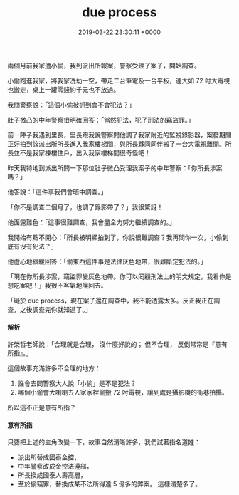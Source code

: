 ﻿---
layout: post
title: due process
date: 2019-03-22 23:30:11 +0000
category: 謅
tags: [意有所指]
---



兩個月前我家遭小偷，我到派出所報案，警察受理了案子，開始調查。

小偷跑進我家，將我家洗劫一空，帶走二台筆電及一台平板，連大如 72 吋大電視也搬走，桌上一罐零錢約千元也不放過。

<!--more-->

我問警察說：「這個小偷被抓到會不會犯法？」

肚子微凸的中年警察很明確回答：「當然犯法，犯了刑法的竊盜罪。」

前一陣子我遇到里長，里長跟我說警察問他調了我家附近的監視錄影器，案發期間正好拍到該派出所所長進入我家樓梯間，與所長夥同同伴搬了一台大電視離開。所長並不是我家棟樓住戶，出入我家樓梯間很奇怪吧！

昨天我特地到派出所問一下那位肚子微凸受理我案子的中年警察：「你所長涉案嗎？」

他答說：「這件事我們會暗中調查。」

「你不是調查二個月了，也調了錄影帶了？」我很驚訝！

他面露難色：「這事很難調查，我會盡全力努力繼續調查的。」

我開始有點不開心：「所長被明顯拍到了，你說很難調查？我再問你一次，小偷到底有沒有犯法？」

他虛心地緩緩回答：「偷東西這件事是法律灰色地帶，很難斷定犯法的。」

「現在你所長涉案，竊盜罪變灰色地帶。你可以罔顧刑法上的明文規定，我看你是想吃案吧！」我很不客氣地嚷回去。

「礙於 due process，現在案子還在調查中，我不能透露太多。反正我正在調查，之後調查完你就知道了。」


#### 解析

許榮哲老師說：「合理就是合理， 沒什麼好說的； 但不合理， 反倒常常是『意有所指』。」

這個故事充滿許多不合理的地方：

1. 誰會去問警察大人說「小偷」是不是犯法？
1. 哪個小偷會大喇喇去人家家裡偷搬 72 吋電視，讓到處是攝影機的街巷拍攝。

所以這不正是意有所指？


#### 意有所指

只要把上述的主角改變一下，故事自然清晰許多，我們試著指名道姓：
- 派出所替成國泰金控，
- 中年警察改成金控法遵部，
- 所長換成國泰人壽高層，
- 至於偷竊罪，替換成某不法所得達 5 億多的弊案。
這樣清楚多了。
